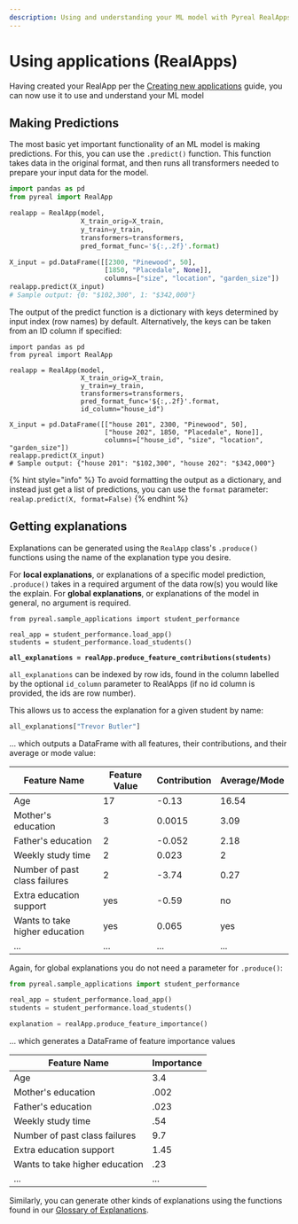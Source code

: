 ```yaml
---
description: Using and understanding your ML model with Pyreal RealApps.
---
```


# Using applications (RealApps)

Having created your RealApp per the [Creating new applications](../creating-new-applications-realapps.md) guide, you can now use it to use and understand your ML model

## Making Predictions

The most basic yet important functionality of an ML model is making predictions. For this, you can use the `.predict()` function. This function takes data in the original format, and then runs all transformers needed to prepare your input data for the model.

```python
import pandas as pd
from pyreal import RealApp

realapp = RealApp(model,
                  X_train_orig=X_train, 
                  y_train=y_train,
                  transformers=transformers,
                  pred_format_func='${:,.2f}'.format)

X_input = pd.DataFrame([[2300, "Pinewood", 50],
                        [1850, "Placedale", None]],
                        columns=["size", "location", "garden_size"])
realapp.predict(X_input)
# Sample output: {0: "$102,300", 1: "$342,000"}
```

The output of the predict function is a dictionary with keys determined by input index (row names) by default. Alternatively, the keys can be taken from an ID column if specified:

```
import pandas as pd
from pyreal import RealApp

realapp = RealApp(model,
                  X_train_orig=X_train, 
                  y_train=y_train,
                  transformers=transformers,
                  pred_format_func='${:,.2f}'.format,
                  id_column="house_id")

X_input = pd.DataFrame([["house 201", 2300, "Pinewood", 50],
                        ["house 202", 1850, "Placedale", None]],
                        columns=["house_id", "size", "location", "garden_size"])
realapp.predict(X_input)
# Sample output: {"house 201": "$102,300", "house 202": "$342,000"}
```

{% hint style="info" %}
To avoid formatting the output as a dictionary, and instead just get a list of predictions, you can use the `format` parameter: `realap.predict(X, format=False)`
{% endhint %}

## Getting explanations

Explanations can be generated using the `RealApp` class's `.produce()` functions using the name of the explanation type you desire.

For **local explanations**, or explanations of a specific model prediction, `.produce()` takes in a required argument of the data row(s) you would like the explain. For **global explanations**, or explanations of the model in general, no argument is required.

<pre class="language-python"><code class="lang-python">from pyreal.sample_applications import student_performance

real_app = student_performance.load_app()
students = student_performance.load_students()

<strong>all_explanations = realApp.produce_feature_contributions(students)
</strong></code></pre>

`all_explanations` can be indexed by row ids, found in the column labelled by the optional `id_column` parameter to RealApps (if no id column is provided, the ids are row number).&#x20;

This allows us to access the explanation for a given student by name:

```python
all_explanations["Trevor Butler"]
```

... which outputs a DataFrame with all features, their contributions, and their average or mode value:

| Feature Name                   | Feature Value | Contribution | Average/Mode |
| ------------------------------ | ------------- | ------------ | ------------ |
| Age                            | 17            | -0.13        | 16.54        |
| Mother's education             | 3             | 0.0015       | 3.09         |
| Father's education             | 2             | -0.052       | 2.18         |
| Weekly study time              | 2             | 0.023        | 2            |
| Number of past class failures  | 2             | -3.74        | 0.27         |
| Extra education support        | yes           | -0.59        | no           |
| Wants to take higher education | yes           | 0.065        | yes          |
| ...                            | ...           | ...          | ...          |

Again, for global explanations you do not need a parameter for `.produce()`:

```python
from pyreal.sample_applications import student_performance

real_app = student_performance.load_app()
students = student_performance.load_students()

explanation = realApp.produce_feature_importance()
```

... which generates a DataFrame of feature importance values

| Feature Name                   | Importance |
| ------------------------------ | ---------- |
| Age                            | 3.4        |
| Mother's education             | .002       |
| Father's education             | .023       |
| Weekly study time              | .54        |
| Number of past class failures  | 9.7        |
| Extra education support        | 1.45       |
| Wants to take higher education | .23        |
| ...                            | ...        |

Similarly, you can generate other kinds of explanations using the functions found in our [Glossary of Explanations](../../glossary-of-explantions.md).

&#x20;

